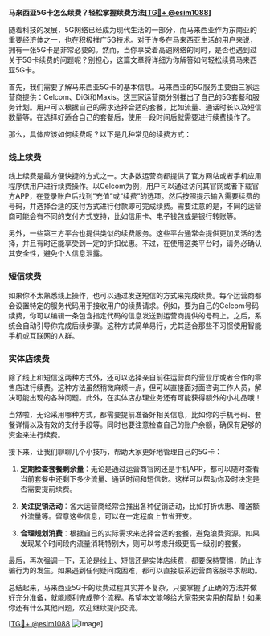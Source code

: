 **马来西亚5G卡怎么续费？轻松掌握续费方法[[TG💪+ @esim1088](https://t.me/s/esim1088)]**

随着科技的发展，5G网络已经成为现代生活的一部分，而马来西亚作为东南亚的重要经济体之一，也在积极推广5G技术。对于许多在马来西亚生活的用户来说，拥有一张5G卡是非常必要的。然而，当你享受着高速网络的同时，是否也遇到过关于5G卡续费的问题呢？别担心，这篇文章将详细为你解答如何轻松续费马来西亚5G卡。

首先，我们需要了解马来西亚5G卡的基本信息。马来西亚的5G服务主要由三家运营商提供：Celcom、DiGi和Maxis。这三家运营商分别推出了自己的5G套餐和服务计划。用户可以根据自己的需求选择合适的套餐，比如流量、通话时长以及短信数量等。在选择好适合自己的套餐后，使用一段时间后就需要进行续费操作了。

那么，具体应该如何续费呢？以下是几种常见的续费方式：

### 线上续费

线上续费是最方便快捷的方式之一。大多数运营商都提供了官方网站或者手机应用程序供用户进行续费操作。以Celcom为例，用户可以通过访问其官网或者下载官方APP，在登录账户后找到“充值”或“续费”的选项。然后按照提示输入需要续费的号码，并选择合适的支付方式进行付款即可完成续费。需要注意的是，不同的运营商可能会有不同的支付方式支持，比如信用卡、电子钱包或是银行转账等。

另外，一些第三方平台也提供类似的续费服务。这些平台通常会提供更加灵活的选择，并且有时还能享受到一定的折扣优惠。不过，在使用这类平台时，请务必确认其安全性，避免个人信息泄露。

### 短信续费

如果你不太熟悉线上操作，也可以通过发送短信的方式来完成续费。每个运营商都会设置特定的服务代码用于接收用户的续费请求。例如，要为自己的Celcom号码续费，你可以编辑一条包含指定代码的信息发送到运营商提供的号码上。之后，系统会自动引导你完成后续步骤。这种方式简单易行，尤其适合那些不习惯使用智能手机或互联网的人群。

### 实体店续费

除了线上和短信这两种方式外，还可以选择亲自前往运营商的营业厅或者合作的零售店进行续费。这种方法虽然稍微麻烦一点，但可以直接面对面咨询工作人员，解决可能出现的各种问题。此外，在实体店办理业务还有可能获得额外的小礼品哦！

当然啦，无论采用哪种方式，都需要提前准备好相关信息，比如你的手机号码、套餐详情以及有效的支付手段等。同时也要注意检查自己的账户余额，确保有足够的资金来进行续费。

接下来，让我们聊聊几个小技巧，帮助大家更好地管理自己的5G卡：

1. **定期检查套餐剩余量**：无论是通过运营商官网还是手机APP，都可以随时查看当前套餐中还剩下多少流量、通话时间和短信数。这样可以帮助你及时决定是否需要提前续费。
   
2. **关注促销活动**：各大运营商经常会推出各种促销活动，比如打折优惠、赠送额外流量等。留意这些信息，可以在一定程度上节省开支。
   
3. **合理规划消费**：根据自己的实际需求来选择合适的套餐，避免浪费资源。如果发现某个时间段内流量消耗特别大，则可以考虑升级更高一级别的套餐。

最后，再次强调一下，无论是线上、短信还是实体店续费，都要保持警惕，防止诈骗行为的发生。如果遇到任何疑问或困难，都可以直接联系运营商客服寻求帮助。

总结起来，马来西亚5G卡的续费过程其实并不复杂，只要掌握了正确的方法并做好充分准备，就能顺利完成整个流程。希望本文能够给大家带来实用的帮助！如果你还有什么其他问题，欢迎继续提问交流。

[[TG💪+ @esim1088](https://t.me/s/esim1088) ![Image](https://i.postimg.cc/4NQfJmqS/Snipaste-2025-05-13-00-14-12.png)]